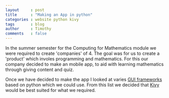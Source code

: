 ```yaml
---
layout     : post
title      : "Making an App in python"
categories : website python kivy
tags       : blog
author     : Timothy
comments   : false
---
```


In the summer semester for the Computing for Mathematics module we were required to create 'companies' of 4. 
The goal was for us to create a 'product' which involes programming and mathematics. 
For this our company decided to make an mobile app, to aid with learning mathematics through giving content and quiz. 

Once we have decided to make the app I looked at varies [GUI frameworks](https://wiki.python.org/moin/GuiProgramming) based on python which we could use.
From this list we decided that [Kivy](http://kivy.org/) would be best suited for what we required. 

